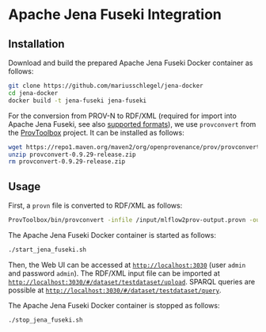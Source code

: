 # Apache Jena Fuseki Integration

## Installation

Download and build the prepared Apache Jena Fuseki Docker container as follows:

```bash
git clone https://github.com/mariusschlegel/jena-docker
cd jena-docker
docker build -t jena-fuseki jena-fuseki
```

For the conversion from PROV-N to RDF/XML (required for import into Apache Jena Fuseki, see also [supported formats](https://jena.apache.org/documentation/io/#formats)), we use `provconvert` from the [ProvToolbox](https://lucmoreau.github.io/ProvToolbox/) project. It can be installed as follows:

```bash
wget https://repo1.maven.org/maven2/org/openprovenance/prov/provconvert/0.9.29/provconvert-0.9.29-release.zip
unzip provconvert-0.9.29-release.zip
rm provconvert-0.9.29-release.zip
```

## Usage

First, a `provn` file is converted to RDF/XML as follows:

```bash
ProvToolbox/bin/provconvert -infile /input/mlflow2prov-output.provn -outfile input/mlflow2prov-output.rdfxml
```

The Apache Jena Fuseki Docker container is started as follows:

```bash
./start_jena_fuseki.sh
```

Then, the Web UI can be accessed at [`http://localhost:3030`](http://localhost:3030) (user `admin` and password `admin`). The RDF/XML input file can be imported at [`http://localhost:3030/#/dataset/testdataset/upload`](http://localhost:3030/#/dataset/testdataset/upload). SPARQL queries are possible at [`http://localhost:3030/#/dataset/testdataset/query`](http://localhost:3030/#/dataset/testdataset/query).

The Apache Jena Fuseki Docker container is stopped as follows:

```bash
./stop_jena_fuseki.sh
```
